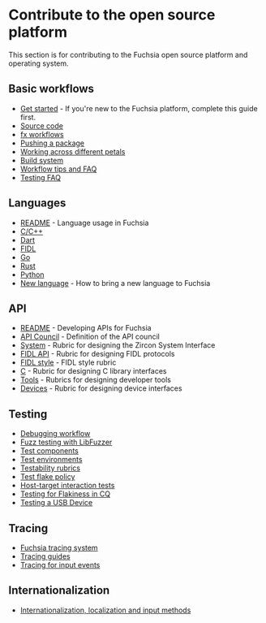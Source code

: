 # Contribute to the open source platform

This section is for contributing to the Fuchsia open source platform and
operating system.

## Basic workflows

 - [Get started](/docs/get-started/README.md) - If you're new to the Fuchsia
   platform, complete this guide first.
 - [Source code](/docs/get-started/get_fuchsia_source.md)
 - [fx workflows](build/fx.md)
 - [Pushing a package](/docs/concepts/packages/package_update.md)
 - [Working across different petals](source_code/working_across_petals.md)
 - [Build system](/docs/development/build/build_system/index.md)
 - [Workflow tips and FAQ](source_code/workflow_tips_and_faq.md)
 - [Testing FAQ](testing/faq.md)

## Languages

 - [README](languages/README.md) - Language usage in Fuchsia
 - [C/C++](languages/c-cpp/README.md)
 - [Dart](languages/dart/README.md)
 - [FIDL](languages/fidl/README.md)
 - [Go](languages/go/README.md)
 - [Rust](languages/rust/README.md)
 - [Python](languages/python/README.md)
 - [New language](languages/new/README.md) - How to bring a new language to Fuchsia

## API

 - [README](/docs/development/api/README.md) - Developing APIs for Fuchsia
 - [API Council](/docs/contribute/governance/api_council.md) - Definition of the API council
 - [System](/docs/development/api/system.md) - Rubric for designing the Zircon System Interface
 - [FIDL API][fidl-api] - Rubric for designing FIDL protocols
 - [FIDL style][fidl-style] - FIDL style rubric
 - [C](/docs/development/api/c.md) - Rubric for designing C library interfaces
 - [Tools](/docs/development/api/tools.md) - Rubrics for designing developer tools
 - [Devices](/docs/development/api/device_interfaces.md) - Rubric for designing device interfaces

## Testing

 - [Debugging workflow](/docs/development/debugging/debugging.md)
 - [Fuzz testing with LibFuzzer](/docs/development/testing/fuzzing/overview.md)
 - [Test components](/docs/concepts/testing/v1_test_component.md)
 - [Test environments](/docs/contribute/testing/environments.md)
 - [Testability rubrics](/docs/development/testing/testability_rubric.md)
 - [Test flake policy](/docs/development/testing/test_flake_policy.md)
 - [Host-target interaction tests](/docs/development/testing/host_target_interaction_tests.md)
 - [Testing for Flakiness in CQ](/docs/development/testing/testing_for_flakiness_in_cq.md)
 - [Testing a USB Device](/docs/development/testing/testing_usb_device.md)

## Tracing

 - [Fuchsia tracing system](/docs/concepts/kernel/tracing-system.md)
 - [Tracing guides](/docs/development/tracing/README.md)
 - [Tracing for input events](/docs/development/ui-input/tracing.md)

## Internationalization

 - [Internationalization, localization and input methods](internationalization/README.md)

[fidl-style]: /docs/development/languages/fidl/guides/style.md
[fidl-api]: /docs/development/api/fidl.md
